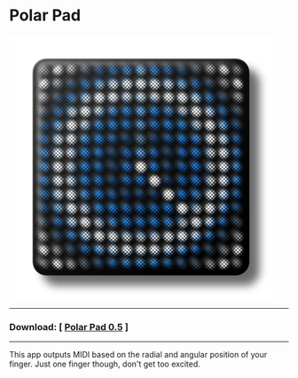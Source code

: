 # Polar Pad

![Polar Pad](LF05ScreenShot01.png "Polar Pad")

---

### Download: [ [Polar Pad 0.5](https://github.com/anthonyalfimov/Lightpad-Block-Sandbox/releases/tag/Polar-Pad-v0.5) ]

---

This app outputs MIDI based on the radial and angular position of your finger. Just one finger though, don't get too excited.
